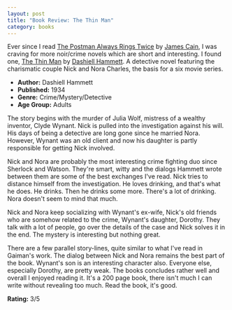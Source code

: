 ```yaml
---
layout: post
title: "Book Review: The Thin Man"
category: books
---
```


Ever since I read [The Postman Always Rings Twice][The Postman] by [James Cain][James Cain], I was craving for more noir/crime novels which are short and interesting. I found one, [The Thin Man][The Thin Man] by [Dashiell Hammett][Dashiell Hammett]. A detective novel featuring the charismatic couple Nick and Nora Charles, the basis for a six movie series.

+ **Author:** Dashiell Hammett
+ **Published:** 1934
+ **Genre:** Crime/Mystery/Detective
+ **Age Group:** Adults

The story begins with the murder of Julia Wolf, mistress of a wealthy inventor, Clyde Wynant. Nick is pulled into the investigation against his will. His days of being a detective are long gone since he married Nora. However, Wynant was an old client and now his daughter is partly responsible for getting Nick involved.

Nick and Nora are probably the most interesting crime fighting duo since Sherlock and Watson. They're smart, witty and the dialogs Hammett wrote between them are some of the best exchanges I've read. Nick tries to distance himself from the investigation. He loves drinking, and that's what he does. He drinks. Then he drinks some more. There's a lot of drinking. Nora doesn't seem to mind that much.

Nick and Nora keep socializing with Wynant's ex-wife, Nick's old friends who are somehow related to the crime, Wynant's daughter, Dorothy. They talk with a lot of people, go over the details of the case and Nick solves it in the end. The mystery is interesting but nothing great.

There are a few parallel story-lines, quite similar to what I've read in Gaiman's work. The dialog between Nick and Nora remains the best part of the book. Wynant's son is an interesting character also. Everyone else, especially Dorothy, are pretty weak. The books concludes rather well and overall I enjoyed reading it. It's a 200 page book, there isn't much I can write without revealing too much. Read the book, it's good.

**Rating:** 3/5

[The Postman]: http://en.wikipedia.org/wiki/The_Postman_Always_Rings_Twice_%28novel%29
[James Cain]: http://en.wikipedia.org/wiki/James_M._Cain
[The Thin Man]: http://en.wikipedia.org/wiki/The_Thin_Man
[Dashiell Hammett]: http://en.wikipedia.org/wiki/Dashiell_Hammett
